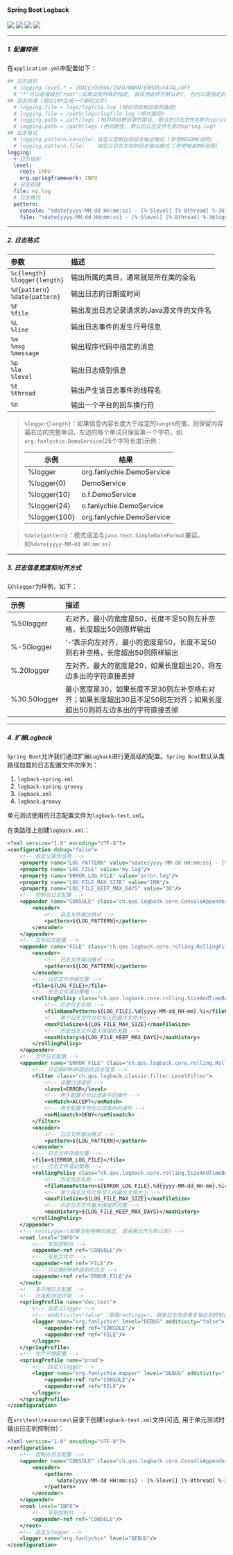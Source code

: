 #### Spring Boot Logback

![](https://gitee.com/fanlychie/images/raw/develop/java1.8.svg) 
![](https://gitee.com/fanlychie/images/raw/develop/springboot2.1.6.svg) 
![](https://gitee.com/fanlychie/images/raw/develop/maven3.6.1.svg) 
![](https://gitee.com/fanlychie/images/raw/develop/idea2019.svg) 

---

##### 1. 配置样例

在`application.yml`中配置如下：

```yaml
## 日志级别
  # logging.level.* = TRACE/DEBUG/INFO/WARN/ERROR/FATAL/OFF
  # "*"可以是根级别"root"(如果没有特殊的指定, 就采用此作为默认的), 也可以是指定的包名称(特殊指定)
## 日志存储 (超过10M生成一个新的文件)
  # logging.file = logs/logfile.log (相对项目根目录的路径)
  # logging.file = /path/logs/logfile.log (绝对路径)
  # logging.path = path/logs (相对项目根目录的路径, 默认的日志文件名称为spring.log)
  # logging.path = /path/logs (绝对路径, 默认的日志文件名称为spring.log)
## 日志格式
  # logging.pattern.console: 自定义控制台的日志输出格式 (参考README说明)
  # logging.pattern.file:    自定义日志文件的日志输出格式 (参考README说明)
logging:
  # 日志级别
  level:
    root: INFO
    org.springframework: INFO
  # 日志存储
  file: my.log
  # 日志格式
  pattern:
    console: "%date{yyyy-MM-dd HH:mm:ss} - [%-5level] [%-8thread] %-36logger{36} : %msg%n"
    file: "%date{yyyy-MM-dd HH:mm:ss} - [%-5level] [%-8thread] %-36logger{36} : %msg%n"
```

---

##### 2. 日志格式

| 参数 | 描述 |
| :---- | :---- |
| `%c{length}`<br>`%logger{length}` | 输出所属的类目，通常就是所在类的全名 |
| `%d{pattern}`<br>`%date{pattern}` | 输出日志的日期或时间 |
| `%F`<br>`%file` | 输出发出日志记录请求的Java源文件的文件名 |
| `%L`<br>`%line` | 输出日志事件的发生行号信息 |
| `%m`<br>`%msg`<br>`%message` | 输出程序代码中指定的消息 |
| `%p`<br>`%le`<br>`%level` | 输出日志级别信息 |
| `%t`<br>`%thread` | 输出产生该日志事件的线程名 |
| `%n` | 输出一个平台的回车换行符 |

> `%logger{length}`：如果信息内容长度大于给定的`length`的值，则保留内容最右边的完整单词，左边的每个单词只保留第一个字符。如`org.fanlychie.DemoService`(25个字符长度)示例：<br><table><thead><tr><th>示例</th><th>结果</th></tr></thead><tbody><tr><td>%logger</td><td>org.fanlychie.DemoService</td></tr><tr><td>%logger{0}</td><td>DemoService</td></tr><tr><td>%logger{10}</td><td>o.f.DemoService</td></tr><tr><td>%logger{24}</td><td>o.fanlychie.DemoService</td></tr><tr><td>%logger{100}</td><td>org.fanlychie.DemoService</td></tr></tbody></table>

> `%date{pattern}`：模式语法与`java.text.SimpleDateFormat`兼容。如`%date{yyyy-MM-dd HH:mm:ss}`

---

##### 3. 日志信息宽度和对齐方式

以`%logger`为样例，如下：

| 示例 | 描述 |
| :---- | :---- |
| %50logger | 右对齐，最小的宽度是50，长度不足50则左补空格，长度超出50则原样输出 |
| %-50logger | ‘-‘表示向左对齐，最小的宽度是50，长度不足50则右补空格，长度超出50则原样输出 |
| %.20logger | 左对齐，最大的宽度是20，如果长度超出20，将左边多出的字符直接丢掉 |
| %30.50logger | 最小宽度是30，如果长度不足30则左补空格右对齐；如果长度超出30且不足50则左对齐；如果长度超出50则将左边多出的字符直接丢掉 |

---

##### 4. 扩展Logback

`Spring Boot`允许我们通过扩展`Logback`进行更高级的配置。`Spring Boot`默认从类路径加载的日志配置文件次序为：

1. `logback-spring.xml`
2. `logback-spring.groovy`
3. `logback.xml`
4. `logback.groovy`

单元测试使用的日志配置文件为`logback-test.xml`。

在类路径上创建`logback.xml`：

```xml
<?xml version="1.0" encoding="UTF-8"?>
<configuration debug="false">
    <!-- 自定义属性信息 -->
    <property name="LOG_PATTERN" value="%date{yyyy-MM-dd HH:mm:ss} - [%-5level] [%-8thread] %-36logger{36} : %msg%n"/>
    <property name="LOG_FILE" value="my.log"/>
    <property name="ERROR_LOG_FILE" value="error.log"/>
    <property name="LOG_FILE_MAX_SIZE" value="1MB"/>
    <property name="LOG_FILE_KEEP_MAX_DAYS" value="30"/>
    <!-- 控制台日志配置 -->
    <appender name="CONSOLE" class="ch.qos.logback.core.ConsoleAppender">
        <encoder>
            <!-- 日志文件输出格式 -->
            <pattern>${LOG_PATTERN}</pattern>
        </encoder>
    </appender>
    <!-- 文件日志配置 -->
    <appender name="FILE" class="ch.qos.logback.core.rolling.RollingFileAppender">
        <encoder>
            <!-- 日志文件输出格式 -->
            <pattern>${LOG_PATTERN}</pattern>
        </encoder>
        <!-- 日志文件存储位置 -->
        <file>${LOG_FILE}</file>
        <!-- 日志文件滚动策略 -->
        <rollingPolicy class="ch.qos.logback.core.rolling.SizeAndTimeBasedRollingPolicy">
            <!-- 历史日志名称 -->
            <fileNamePattern>${LOG_FILE}.%d{yyyy-MM-dd_HH-mm}.%i</fileNamePattern>
            <!-- 单个日志文件允许写入的最大文件大小 -->
            <maxFileSize>${LOG_FILE_MAX_SIZE}</maxFileSize>
            <!-- 历史日志文件最大保留的天数 -->
            <maxHistory>${LOG_FILE_KEEP_MAX_DAYS}</maxHistory>
        </rollingPolicy>
    </appender>
    <!-- 文件日志配置 -->
    <appender name="ERROR_FILE" class="ch.qos.logback.core.rolling.RollingFileAppender">
        <!-- 只记录ERROR级别的日志信息 -->
        <filter class="ch.qos.logback.classic.filter.LevelFilter">
            <!-- 设置过滤级别 -->
            <level>ERROR</level>
            <!-- 用于配置符合过滤条件的操作 -->
            <onMatch>ACCEPT</onMatch>
            <!-- 用于配置不符合过滤条件的操作 -->
            <onMismatch>DENY</onMismatch>
        </filter>
        <encoder>
            <!-- 日志文件输出格式 -->
            <pattern>${LOG_PATTERN}</pattern>
        </encoder>
        <!-- 日志文件存储位置 -->
        <file>${ERROR_LOG_FILE}</file>
        <!-- 日志文件滚动策略 -->
        <rollingPolicy class="ch.qos.logback.core.rolling.SizeAndTimeBasedRollingPolicy">
            <!-- 历史日志名称 -->
            <fileNamePattern>${ERROR_LOG_FILE}.%d{yyyy-MM-dd_HH-mm}.%i</fileNamePattern>
            <!-- 单个日志文件允许写入的最大文件大小 -->
            <maxFileSize>${LOG_FILE_MAX_SIZE}</maxFileSize>
            <!-- 历史日志文件最大保留的天数 -->
            <maxHistory>${LOG_FILE_KEEP_MAX_DAYS}</maxHistory>
        </rollingPolicy>
    </appender>
    <!-- rootLogger(如果没有特殊的指定, 就采用此作为默认的) -->
    <root level="INFO">
        <!-- 写到控制台 -->
        <appender-ref ref="CONSOLE"/>
        <!-- 写到文件中 -->
        <appender-ref ref="FILE"/>
        <!-- 只记录ERROR级别的日志 -->
        <appender-ref ref="ERROR_FILE"/>
    </root>
    <!-- 多环境日志配置 -->
    <!-- 开发和测试环境 -->
    <springProfile name="dev,test">
        <!-- 自定义logger -->
        <!-- additivity="false"：屏蔽rootLogger, 避免日志信息重复输出到控制台 -->
        <logger name="org.fanlychie" level="DEBUG" additivity="false">
            <appender-ref ref="CONSOLE"/>
            <appender-ref ref="FILE"/>
        </logger>
    </springProfile>
    <!-- 生产环境配置 -->
    <springProfile name="prod">
        <!-- 自定义logger -->
        <logger name="org.fanlychie.mapper" level="DEBUG" additivity="false">
            <appender-ref ref="CONSOLE"/>
            <appender-ref ref="FILE"/>
        </logger>
    </springProfile>
</configuration>
```

在`src\test\resources\`目录下创建`logback-test.xml`文件(可选, 用于单元测试时输出日志到控制台)：

```xml
<?xml version="1.0" encoding="UTF-8"?>
<configuration>
    <!-- 控制台日志配置 -->
    <appender name="CONSOLE" class="ch.qos.logback.core.ConsoleAppender">
        <encoder>
            <pattern>
                %date{yyyy-MM-dd HH:mm:ss} - [%-5level] [%-8thread] %-36logger{36} : %msg%n
            </pattern>
        </encoder>
    </appender>
    <root level="INFO">
        <!-- 写到控制台 -->
        <appender-ref ref="CONSOLE"/>
    </root>
    <!-- 自定义logger -->
    <logger name="org.fanlychie" level="DEBUG"/>
</configuration>
```